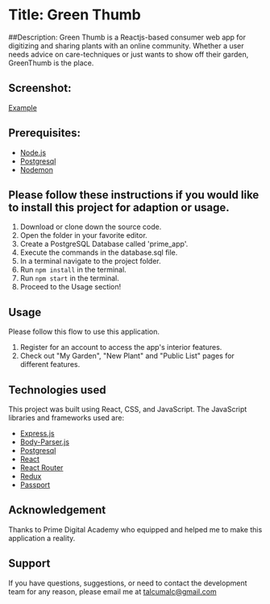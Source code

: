
# Title: Green Thumb

##Description: Green Thumb is a Reactjs-based consumer web app for digitizing and sharing plants with an online community.  Whether a user needs advice on care-techniques or just wants to show off their garden, GreenThumb is the place.

## Screenshot:
[Example](public/example_image.png)

## Prerequisites: 

- [Node.js](https://nodejs.org/en/)
- [Postgresql](https://www.postgresql.org)
- [Nodemon](https://nodemon.io)

## Please follow these instructions if you would like to install this project for adaption or usage.

1. Download or clone down the source code.
2. Open the folder in your favorite editor.
3. Create a PostgreSQL Database called 'prime_app'.
4. Execute the commands in the database.sql file.
5. In a terminal navigate to the project folder.
6. Run `npm install` in the terminal.
7. Run `npm start` in the terminal.
8. Proceed to the Usage section!

## Usage
Please follow this flow to use this application.

1. Register for an account to access the app's interior features.
2. Check out "My Garden", "New Plant" and "Public List" pages for different features.

## Technologies used 

This project was built using React, CSS, and JavaScript.
The JavaScript libraries and frameworks used are:
- [Express.js](https://expressjs.com)
- [Body-Parser.js](https://www.npmjs.com/package/body-parser)
- [Postgresql](https://www.postgresql.org)
- [React](https://reactjs.org)
- [React Router](https://reactrouter.com)
- [Redux](https://redux.js.org)
- [Passport](http://www.passportjs.org)

## Acknowledgement
Thanks to Prime Digital Academy who equipped and helped me to make this application a reality.

## Support
If you have questions, suggestions, or need to contact the development team for any reason, please email me at talcumalc@gmail.com


